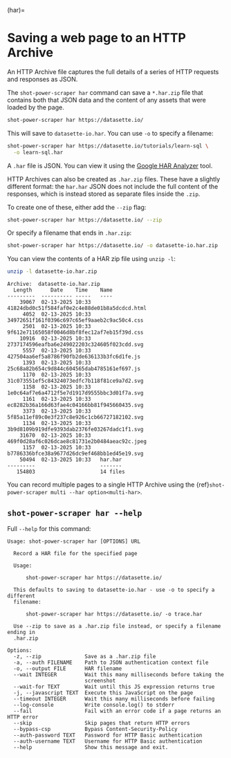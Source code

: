 (har)=

# Saving a web page to an HTTP Archive

An HTTP Archive file captures the full details of a series of HTTP requests and responses as JSON.

The `shot-power-scraper har` command can save a `*.har.zip` file that contains both that JSON data and the content of any assets that were loaded by the page.
```bash
shot-power-scraper har https://datasette.io/
```
This will save to `datasette-io.har`. You can use `-o` to specify a filename:
```bash
shot-power-scraper har https://datasette.io/tutorials/learn-sql \
  -o learn-sql.har
```
A `.har` file is JSON. You can view it using the [Google HAR Analyzer](https://toolbox.googleapps.com/apps/har_analyzer/) tool.

HTTP Archives can also be created as `.har.zip` files. These have a slightly different format: the `har.har` JSON does not include the full content of the responses, which is instead stored as separate files inside the `.zip`.

To create one of these, either add the `--zip` flag:

```bash
shot-power-scraper har https://datasette.io/ --zip
```
Or specify a filename that ends in `.har.zip`:
```bash
shot-power-scraper har https://datasette.io/ -o datasette-io.har.zip
```

You can view the contents of a HAR zip file using `unzip -l`:
```bash
unzip -l datasette-io.har.zip
```
```
Archive:  datasette-io.har.zip
  Length      Date    Time    Name
---------  ---------- -----   ----
    39067  02-13-2025 10:33   41824dbd0c51f584faf0e2c4e88de01b8a5dcdcd.html
     4052  02-13-2025 10:33   34972651f161f0396c697c65ef9aaeb2c9ac50c4.css
     2501  02-13-2025 10:33   9f612e71165058f0046d8bf8fec12af7eb15f39d.css
    10916  02-13-2025 10:33   2737174596eafba6e249022203c324605f023cdd.svg
     5557  02-13-2025 10:33   427504aa6ef5a8786f90fb2de636133b3fc6d1fe.js
     1393  02-13-2025 10:33   25c68a82b654c9d844c604565dab4785161ef697.js
     1170  02-13-2025 10:33   31c073551ef5c84324073edfc7b118f81ce9a7d2.svg
     1158  02-13-2025 10:33   1e0c64af7e6a4712f5e7d1917d9555bbc3d01f7a.svg
     1161  02-13-2025 10:33   ec8282b36a166d63fae4c04166bb81f945660435.svg
     3373  02-13-2025 10:33   5f85a11ef89c0e3f237c8e926c1cb66727182102.svg
     1134  02-13-2025 10:33   3b9d8109b919dfe9393dab2376fe03267dadc1f1.svg
    31670  02-13-2025 10:33   469f0d28af6c026dcae8c81731e2b0484aeac92c.jpeg
     1157  02-13-2025 10:33   b7786336bfce38a9677d26dc9ef468bb1ed45e19.svg
    50494  02-13-2025 10:33   har.har
---------                     -------
   154803                     14 files
```

You can record multiple pages to a single HTTP Archive using the {ref}`shot-power-scraper multi --har option<multi-har>`.

## `shot-power-scraper har --help`

Full `--help` for this command:

<!-- [[[cog
import cog
from shot_power_scraper import cli
from click.testing import CliRunner
runner = CliRunner()
result = runner.invoke(cli.cli, ["har", "--help"])
help = result.output.replace("Usage: cli", "Usage: shot-power-scraper")
cog.out(
    "```\n{}\n```\n".format(help.strip())
)
]]] -->
```
Usage: shot-power-scraper har [OPTIONS] URL

  Record a HAR file for the specified page

  Usage:

      shot-power-scraper har https://datasette.io/

  This defaults to saving to datasette-io.har - use -o to specify a different
  filename:

      shot-power-scraper har https://datasette.io/ -o trace.har

  Use --zip to save as a .har.zip file instead, or specify a filename ending in
  .har.zip

Options:
  -z, --zip              Save as a .har.zip file
  -a, --auth FILENAME    Path to JSON authentication context file
  -o, --output FILE      HAR filename
  --wait INTEGER         Wait this many milliseconds before taking the
                         screenshot
  --wait-for TEXT        Wait until this JS expression returns true
  -j, --javascript TEXT  Execute this JavaScript on the page
  --timeout INTEGER      Wait this many milliseconds before failing
  --log-console          Write console.log() to stderr
  --fail                 Fail with an error code if a page returns an HTTP error
  --skip                 Skip pages that return HTTP errors
  --bypass-csp           Bypass Content-Security-Policy
  --auth-password TEXT   Password for HTTP Basic authentication
  --auth-username TEXT   Username for HTTP Basic authentication
  --help                 Show this message and exit.
```
<!-- [[[end]]] -->
